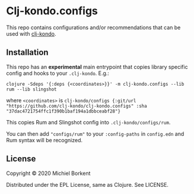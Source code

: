 # Clj-kondo.configs

This repo contains configurations and/or recommendations that can be used with
[clj-kondo](https://github.com/borkdude/clj-kondo/).

## Installation

This repo has an **experimental** main entrypoint that copies library specific config and hooks to your `.clj-kondo`. E.g.:

``` shell
clojure -Sdeps '{:deps {<coordinates>}}' -m clj-kondo.configs --lib rum --lib slingshot
```

where `<coordinates>` is `clj-kondo/configs {:git/url "https://github.com/clj-kondo/clj-kondo.configs" :sha "37dac4721754ffc1f390b1baf194a1dbbceabf28"}`

This copies Rum and Slingshot config into `.clj-kondo/configs/rum`.

You can then add `"configs/rum"` to your `:config-paths` in `config.edn` and Rum syntax will be recognized.

## License

Copyright © 2020 Michiel Borkent

Distributed under the EPL License, same as Clojure. See LICENSE.
